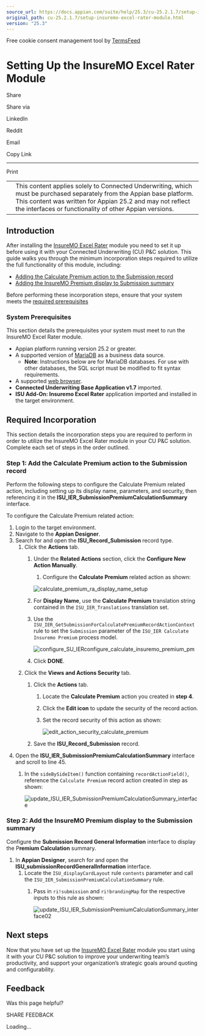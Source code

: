 ```yaml
---
source_url: https://docs.appian.com/suite/help/25.3/cu-25.2.1.7/setup-insuremo-excel-rater-module.html
original_path: cu-25.2.1.7/setup-insuremo-excel-rater-module.html
version: "25.3"
---
```


Free cookie consent management tool by [TermsFeed](https://www.termsfeed.com/)

# Setting Up the InsureMO Excel Rater Module

Share

Share via

LinkedIn

Reddit

Email

Copy Link

* * *

Print

<table><tbody><tr><td><i class="fa fa-check-square-o" aria-hidden="true"></i></td><td>This content applies solely to Connected Underwriting, which must be purchased separately from the Appian base platform. This content was written for Appian 25.2 and may not reflect the interfaces or functionality of other Appian versions.</td></tr></tbody></table>

## Introduction

After installing the [InsureMO Excel Rater](install-insuremo-excel-rater-module.html) module you need to set it up before using it with your Connected Underwriting (CU) P&C solution. This guide walks you through the minimum incorporation steps required to utilize the full functionality of this module, including:

-   [Adding the Calculate Premium action to the Submission record](#step-1-add-the-calculate-premium-action-to-the-submission-record)
-   [Adding the InsureMO Premium display to Submission summary](#step-2-add-the-insuremo-premium-display-to-the-submission-summary)

Before performing these incorporation steps, ensure that your system meets the [required prerequisites](#system-prerequisites)

### System Prerequisites

This section details the prerequisites your system must meet to run the InsureMO Excel Rater module.

-   Appian platform running version 25.2 or greater.
-   A supported version of [MariaDB](https://docs.appian.com/suite/help/25.2/System_Requirements.html#databases) as a business data source.
    -   **Note**: Instructions below are for MariaDB databases. For use with other databases, the SQL script must be modified to fit syntax requirements.
-   A supported [web browser](https://docs.appian.com/suite/help/25.2/System_Requirements.html#web-browsers).
-   **Connected Underwriting Base Application v1.7** imported.
-   **ISU Add-On: Insuremo Excel Rater** application imported and installed in the target environment.

## Required Incorporation

This section details the incorporation steps you are required to perform in order to utilize the InsureMO Excel Rater module in your CU P&C solution. Complete each set of steps in the order outlined.

### Step 1: Add the Calculate Premium action to the Submission record

Perform the following steps to configure the Calculate Premium related action, including setting up its display name, parameters, and security, then referencing it in the **ISU\_IER\_SubmissionPremiumCalculationSummary** interface.

To configure the Calculate Premium related action:

1.  Login to the target environment.
2.  Navigate to the **Appian Designer**.
3.  Search for and open the **ISU\_Record\_Submission** record type.
    1.  Click the **Actions** tab.
        1.  Under the **Related Actions** section, click the **Configure New Action Manually**.

            1.  Configure the **Calculate Premium** related action as shown:

            ![calculate_premium_ra_display_name_setup](images/calculate_premium_ra_display_name_setup.png)

        2.  For **Display Name**, use the **Calculate Premium** translation string contained in the `ISU_IER_Translations` translation set.
        3.  Use the `ISU_IER_GetSubmissionForCalculatePremiumRecordActionContext` rule to set the `Submission` parameter of the `ISU_IER Calculate Insuremo Premium` process model.

            ![configure_SU_IERconfigure_calculate_insuremo_premium_pm](images/configure_SU_IERconfigure_calculate_insuremo_premium_pm.png)

        4.  Click **DONE**.
    2.  Click the **Views and Actions Security** tab.
        1.  Click the **Actions** tab.
            1.  Locate the **Calculate Premium** action you created in **step 4**.
            2.  Click the **Edit icon** to update the security of the record action.
            3.  Set the record security of this action as shown:

                ![edit_action_security_calculate_premium](images/edit_action_security_calculate_premium.png)

        2.  Save the **ISU\_Record\_Submission** record.
4.  Open the **ISU\_IER\_SubmissionPremiumCalculationSummary** interface and scroll to line 45.
    1.  In the `sideBySideItem()` function containing `recordActionField()`, reference the `Calculate Premium` record action created in step as shown:

        ![update_ISU_IER_SubmissionPremiumCalculationSummary_interface](images/update_ISU_IER_SubmissionPremiumCalculationSummary_interface.png)

### Step 2: Add the InsureMO Premium display to the Submission summary

Configure the **Submission Record General Information** interface to display the P**remium Calculation** summary.

1.  In **Appian Designer**, search for and open the **ISU\_submissionRecordGeneralInformation** interface.
    1.  Locate the `ISU_displayCardLayout` rule `contents` parameter and call the `ISU_IER_SubmissionPremiumCalculationSummary` rule.
        1.  Pass in `ri!submission` and `ri!brandingMap` for the respective inputs to this rule as shown:

            ![update_ISU_IER_SubmissionPremiumCalculationSummary_interface02](images/update_ISU_IER_SubmissionPremiumCalculationSummary_interface02.png)

## Next steps

Now that you have set up the [InsureMO Excel Rater](cu-insuremo-excel-rater-module-overview.html) module you start using it with your CU P&C solution to improve your underwriting team’s productivity, and support your organization’s strategic goals around quoting and configurability.

## Feedback

Was this page helpful?

SHARE FEEDBACK

Loading...